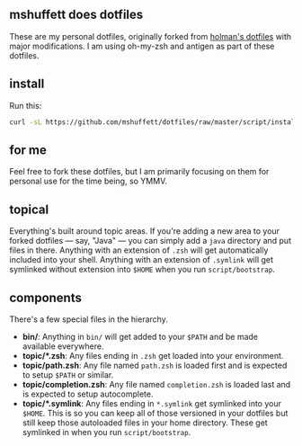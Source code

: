 ## mshuffett does dotfiles
These are my personal dotfiles, originally forked from [holman's dotfiles](https://github.com/holman/dotfiles) with major modifications. I am using oh-my-zsh and antigen as part of these dotfiles.

## install

Run this:

```sh
curl -sL https://github.com/mshuffett/dotfiles/raw/master/script/install_from_scratch | sh
```

## for me
Feel free to fork these dotfiles, but I am primarily focusing on them for personal use for the time being, so YMMV.

## topical

Everything's built around topic areas. If you're adding a new area to your
forked dotfiles — say, "Java" — you can simply add a `java` directory and put
files in there. Anything with an extension of `.zsh` will get automatically
included into your shell. Anything with an extension of `.symlink` will get
symlinked without extension into `$HOME` when you run `script/bootstrap`.

## components

There's a few special files in the hierarchy.

- **bin/**: Anything in `bin/` will get added to your `$PATH` and be made
  available everywhere.
- **topic/\*.zsh**: Any files ending in `.zsh` get loaded into your
  environment.
- **topic/path.zsh**: Any file named `path.zsh` is loaded first and is
  expected to setup `$PATH` or similar.
- **topic/completion.zsh**: Any file named `completion.zsh` is loaded
  last and is expected to setup autocomplete.
- **topic/\*.symlink**: Any files ending in `*.symlink` get symlinked into
  your `$HOME`. This is so you can keep all of those versioned in your dotfiles
  but still keep those autoloaded files in your home directory. These get
  symlinked in when you run `script/bootstrap`.
